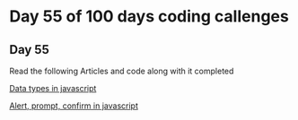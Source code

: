 # Day 55 of 100 days coding callenges

## Day 55
Read the following Articles and code along with it completed


[Data types in javascript](https://javascript.info/types)

[Alert, prompt, confirm in javascript ](https://javascript.info/alert-prompt-confirm)